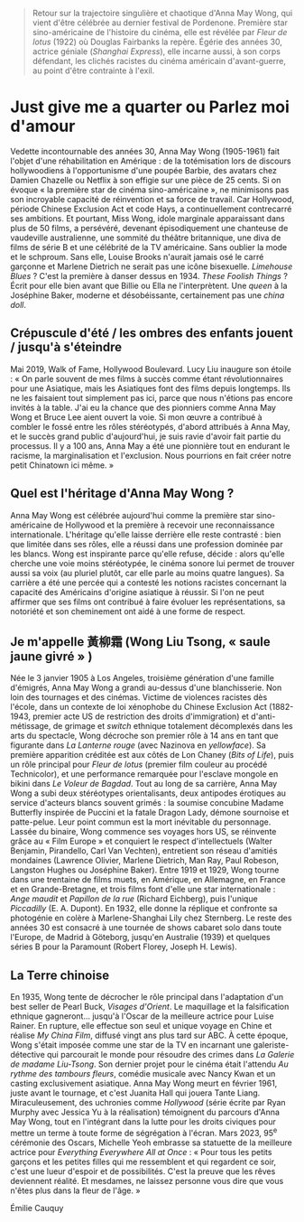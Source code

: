 > Retour sur la trajectoire singulière et chaotique d'Anna May Wong, qui vient d'être célébrée au dernier festival de Pordenone. Première star sino-américaine de l'histoire du cinéma, elle est révélée par _Fleur de lotus_ (1922) où Douglas Fairbanks la repère. Égérie des années 30, actrice géniale (_Shanghai Express_), elle incarne aussi, à son corps défendant, les clichés racistes du cinéma américain d'avant-guerre, au point d'être contrainte à l'exil.

# Just give me a quarter ou Parlez moi d'amour

Vedette incontournable des années 30, Anna May Wong (1905-1961) fait l'objet d'une réhabilitation en Amérique : de la totémisation lors de discours hollywoodiens à l'opportunisme d'une poupée Barbie, des avatars chez Damien Chazelle ou Netflix à son effigie sur une pièce de 25 cents. Si on évoque « la première star de cinéma sino-américaine », ne minimisons pas son incroyable capacité de réinvention et sa force de travail. Car Hollywood, période Chinese Exclusion Act et code Hays, a continuellement contrecarré ses ambitions. Et pourtant, Miss Wong, idole marginale apparaissant dans plus de 50 films, a persévéré, devenant épisodiquement une chanteuse de vaudeville australienne, une sommité du théâtre britannique, une diva de films de série B et une célébrité de la TV américaine. Sans oublier la mode et le schproum. Sans elle, Louise Brooks n'aurait jamais osé le carré garçonne et Marlene Dietrich ne serait pas une icône bisexuelle. _Limehouse Blues_ ? C'est la première à danser dessus en 1934. _These Foolish Things_ ? Écrit pour elle bien avant que Billie ou Ella ne l'interprètent. Une _queen_ à la Joséphine Baker, moderne et désobéissante, certainement pas une _china doll_.

## Crépuscule d'été / les ombres des enfants jouent / jusqu'à s'éteindre

Mai 2019, Walk of Fame, Hollywood Boulevard. Lucy Liu inaugure son étoile : « On parle souvent de mes films à succès comme étant révolutionnaires pour une Asiatique, mais les Asiatiques font des films depuis longtemps. Ils ne les faisaient tout simplement pas ici, parce que nous n'étions pas encore invités à la table. J'ai eu la chance que des pionniers comme Anna May Wong et Bruce Lee aient ouvert la voie. Si mon œuvre a contribué à combler le fossé entre les rôles stéréotypés, d'abord attribués à Anna May, et le succès grand public d'aujourd'hui, je suis ravie d'avoir fait partie du processus. Il y a 100 ans, Anna May a été une pionnière tout en endurant le racisme, la marginalisation et l'exclusion. Nous pourrions en fait créer notre petit Chinatown ici même. »

## Quel est l'héritage d'Anna May Wong ?

Anna May Wong est célébrée aujourd'hui comme la première star sino-américaine de Hollywood et la première à recevoir une reconnaissance internationale. L'héritage qu'elle laisse derrière elle reste contrasté : bien que limitée dans ses rôles, elle a réussi dans une profession dominée par les blancs. Wong est inspirante parce qu'elle refuse, décide : alors qu'elle cherche une voie moins stéréotypée, le cinéma sonore lui permet de trouver aussi sa voix (au pluriel plutôt, car elle parle au moins quatre langues). Sa carrière a été une percée qui a contesté les notions racistes concernant la capacité des Américains d'origine asiatique à réussir. Si l'on ne peut affirmer que ses films ont contribué à faire évoluer les représentations, sa notoriété et son cheminement ont aidé à une forme de respect.

## Je m'appelle 黃柳霜 (Wong Liu Tsong, « saule jaune givré » )

Née le 3 janvier 1905 à Los Angeles, troisième génération d'une famille d'émigrés, Anna May Wong a grandi au-dessus d'une blanchisserie. Non loin des tournages et des cinémas. Victime de violences racistes dès l'école, dans un contexte de loi xénophobe du Chinese Exclusion Act (1882-1943, premier acte US de restriction des droits d'immigration) et d'anti-métissage, de grimage et _switch_ ethnique totalement décomplexés dans les arts du spectacle, Wong décroche son premier rôle à 14 ans en tant que figurante dans _La Lanterne rouge_ (avec Nazinova en _yellowface_). Sa première apparition créditée est aux côtés de Lon Chaney (_Bits of Life_), puis un rôle principal pour _Fleur de lotus_ (premier film couleur au procédé Technicolor), et une performance remarquée pour l'esclave mongole en bikini dans _Le Voleur de Bagdad_. Tout au long de sa carrière, Anna May Wong a subi deux stéréotypes orientalisants, deux antipodes érotiques au service d'acteurs blancs souvent grimés : la soumise concubine Madame Butterfly inspirée de Puccini et la fatale Dragon Lady, démone sournoise et patte-pelue. Leur point commun est la mort inévitable du personnage. Lassée du binaire, Wong commence ses voyages hors US, se réinvente grâce au « Film Europe » et conquiert le respect d'intellectuels (Walter Benjamin, Pirandello, Carl Van Vechten), entretient son réseau d'amitiés mondaines (Lawrence Olivier, Marlene Dietrich, Man Ray, Paul Robeson, Langston Hughes ou Joséphine Baker). Entre 1919 et 1929, Wong tourne dans une trentaine de films muets, en Amérique, en Allemagne, en France et en Grande-Bretagne, et trois films font d'elle une star internationale : _Ange maudit_ et _Papillon de la rue_ (Richard Eichberg), puis l'unique _Piccadilly_ (E. A. Dupont). En 1932, elle donne la réplique et confronte sa photogénie en colère à Marlene-Shanghai Lily chez Sternberg. Le reste des années 30 est consacré à une tournée de shows cabaret solo dans toute l'Europe, de Madrid à Göteborg, jusqu'en Australie (1939) et quelques séries B pour la Paramount (Robert Florey, Joseph H. Lewis).

## La Terre chinoise

En 1935, Wong tente de décrocher le rôle principal dans l'adaptation d'un best seller de Pearl Buck, _Visages d'Orient_. Le maquillage et la falsification ethnique gagneront... jusqu'à l'Oscar de la meilleure actrice pour Luise Rainer. En rupture, elle effectue son seul et unique voyage en Chine et réalise _My China Film_, diffusé vingt ans plus tard sur ABC. À cette époque, Wong s'était imposée comme une star de la TV en incarnant une galeriste-détective qui parcourait le monde pour résoudre des crimes dans _La Galerie de madame Liu-Tsong_. Son dernier projet pour le cinéma était l'attendu _Au rythme des tambours fleurs_, comédie musicale avec Nancy Kwan et un casting exclusivement asiatique. Anna May Wong meurt en février 1961, juste avant le tournage, et c'est Juanita Hall qui jouera Tante Liang. Miraculeusement, des uchronies comme _Hollywood_ (série écrite par Ryan Murphy avec Jessica Yu à la réalisation) témoignent du parcours d'Anna May Wong, tout en l'intégrant dans la lutte pour les droits civiques pour mettre un terme à toute forme de ségrégation à l'écran. Mars 2023, 95<sup>e</sup> cérémonie des Oscars, Michelle Yeoh embrasse sa statuette de la meilleure actrice pour _Everything Everywhere All at Once_ : « Pour tous les petits garçons et les petites filles qui me ressemblent et qui regardent ce soir, c'est une lueur d'espoir et de possibilités. C'est la preuve que les rêves deviennent réalité. Et mesdames, ne laissez personne vous dire que vous n'êtes plus dans la fleur de l'âge. »

<div class="author">Émilie Cauquy</div>
